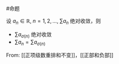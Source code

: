 #命题 

设 $a_{n}\in \mathbb{R},\; n=1,2,\dots,\; \sum a_{n}$ 绝对收敛，则

- $\sum a_{\sigma(n)}$ 绝对收敛
- $\sum a_{n}=\sum a_{\sigma(n)}$

From: [[正项级数重排和不变]]，[[正部和负部]]